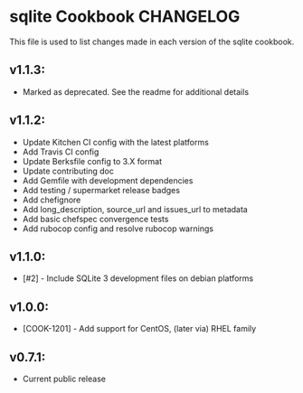 # sqlite Cookbook CHANGELOG
This file is used to list changes made in each version of the sqlite cookbook.

## v1.1.3:
- Marked as deprecated. See the readme for additional details

## v1.1.2:
- Update Kitchen CI config with the latest platforms
- Add Travis CI config
- Update Berksfile config to 3.X format
- Update contributing doc
- Add Gemfile with development dependencies
- Add testing / supermarket release badges
- Add chefignore
- Add long_description, source_url and issues_url to metadata
- Add basic chefspec convergence tests
- Add rubocop config and resolve rubocop warnings

## v1.1.0:
- [#2] - Include SQLite 3 development files on debian platforms

## v1.0.0:
- [COOK-1201] - Add support for CentOS, (later via) RHEL family

## v0.7.1:
- Current public release
